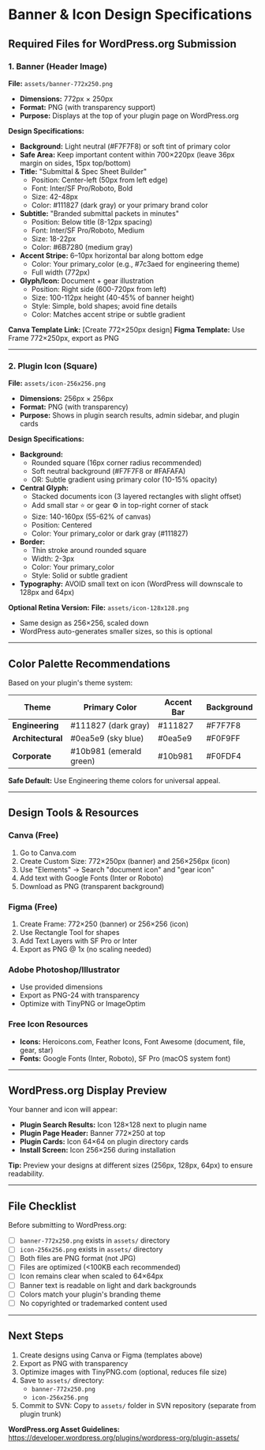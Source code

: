 # Banner & Icon Design Specifications

## Required Files for WordPress.org Submission

### 1. Banner (Header Image)
**File:** `assets/banner-772x250.png`
- **Dimensions:** 772px × 250px
- **Format:** PNG (with transparency support)
- **Purpose:** Displays at the top of your plugin page on WordPress.org

**Design Specifications:**
- **Background:** Light neutral (#F7F7F8) or soft tint of primary color
- **Safe Area:** Keep important content within 700×220px (leave 36px margin on sides, 15px top/bottom)
- **Title:** "Submittal & Spec Sheet Builder"
  - Position: Center-left (50px from left edge)
  - Font: Inter/SF Pro/Roboto, Bold
  - Size: 42-48px
  - Color: #111827 (dark gray) or your primary brand color
- **Subtitle:** "Branded submittal packets in minutes"
  - Position: Below title (8-12px spacing)
  - Font: Inter/SF Pro/Roboto, Medium
  - Size: 18-22px
  - Color: #6B7280 (medium gray)
- **Accent Stripe:** 6–10px horizontal bar along bottom edge
  - Color: Your primary_color (e.g., #7c3aed for engineering theme)
  - Full width (772px)
- **Glyph/Icon:** Document + gear illustration
  - Position: Right side (600-720px from left)
  - Size: 100-112px height (40-45% of banner height)
  - Style: Simple, bold shapes; avoid fine details
  - Color: Matches accent stripe or subtle gradient

**Canva Template Link:** [Create 772×250px design]
**Figma Template:** Use Frame 772×250px, export as PNG

---

### 2. Plugin Icon (Square)
**File:** `assets/icon-256x256.png`
- **Dimensions:** 256px × 256px
- **Format:** PNG (with transparency)
- **Purpose:** Shows in plugin search results, admin sidebar, and plugin cards

**Design Specifications:**
- **Background:**
  - Rounded square (16px corner radius recommended)
  - Soft neutral background (#F7F7F8 or #FAFAFA)
  - OR: Subtle gradient using primary color (10-15% opacity)
- **Central Glyph:**
  - Stacked documents icon (3 layered rectangles with slight offset)
  - Add small star ⭐ or gear ⚙️ in top-right corner of stack
  - Size: 140-160px (55-62% of canvas)
  - Position: Centered
  - Color: Your primary_color or dark gray (#111827)
- **Border:**
  - Thin stroke around rounded square
  - Width: 2-3px
  - Color: Your primary_color
  - Style: Solid or subtle gradient
- **Typography:** AVOID small text on icon (WordPress will downscale to 128px and 64px)

**Optional Retina Version:**
**File:** `assets/icon-128x128.png`
- Same design as 256×256, scaled down
- WordPress auto-generates smaller sizes, so this is optional

---

## Color Palette Recommendations

Based on your plugin's theme system:

| Theme | Primary Color | Accent Bar | Background |
|-------|--------------|------------|------------|
| **Engineering** | #111827 (dark gray) | #111827 | #F7F7F8 |
| **Architectural** | #0ea5e9 (sky blue) | #0ea5e9 | #F0F9FF |
| **Corporate** | #10b981 (emerald green) | #10b981 | #F0FDF4 |

**Safe Default:** Use Engineering theme colors for universal appeal.

---

## Design Tools & Resources

### Canva (Free)
1. Go to Canva.com
2. Create Custom Size: 772×250px (banner) and 256×256px (icon)
3. Use "Elements" → Search "document icon" and "gear icon"
4. Add text with Google Fonts (Inter or Roboto)
5. Download as PNG (transparent background)

### Figma (Free)
1. Create Frame: 772×250 (banner) or 256×256 (icon)
2. Use Rectangle Tool for shapes
3. Add Text Layers with SF Pro or Inter
4. Export as PNG @ 1x (no scaling needed)

### Adobe Photoshop/Illustrator
- Use provided dimensions
- Export as PNG-24 with transparency
- Optimize with TinyPNG or ImageOptim

### Free Icon Resources
- **Icons:** Heroicons.com, Feather Icons, Font Awesome (document, file, gear, star)
- **Fonts:** Google Fonts (Inter, Roboto), SF Pro (macOS system font)

---

## WordPress.org Display Preview

Your banner and icon will appear:
- **Plugin Search Results:** Icon 128×128 next to plugin name
- **Plugin Page Header:** Banner 772×250 at top
- **Plugin Cards:** Icon 64×64 on plugin directory cards
- **Install Screen:** Icon 256×256 during installation

**Tip:** Preview your designs at different sizes (256px, 128px, 64px) to ensure readability.

---

## File Checklist

Before submitting to WordPress.org:

- [ ] `banner-772x250.png` exists in `assets/` directory
- [ ] `icon-256x256.png` exists in `assets/` directory
- [ ] Both files are PNG format (not JPG)
- [ ] Files are optimized (<100KB each recommended)
- [ ] Icon remains clear when scaled to 64×64px
- [ ] Banner text is readable on light and dark backgrounds
- [ ] Colors match your plugin's branding theme
- [ ] No copyrighted or trademarked content used

---

## Next Steps

1. Create designs using Canva or Figma (templates above)
2. Export as PNG with transparency
3. Optimize images with TinyPNG.com (optional, reduces file size)
4. Save to `assets/` directory:
   - `banner-772x250.png`
   - `icon-256x256.png`
5. Commit to SVN: Copy to `assets/` folder in SVN repository (separate from plugin trunk)

**WordPress.org Asset Guidelines:**
https://developer.wordpress.org/plugins/wordpress-org/plugin-assets/
